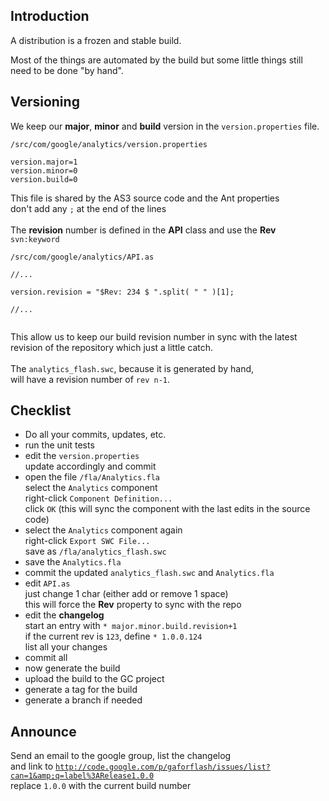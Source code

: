## Introduction ##

A distribution is a frozen and stable build.

Most of the things are automated by the build but some little things still need
to be done "by hand".

## Versioning ##

We keep our **major**, **minor** and **build** version in the `version.properties` file.

`/src/com/google/analytics/version.properties`
```
version.major=1
version.minor=0
version.build=0
```

This file is shared by the AS3 source code and the Ant properties<br>
don't add any <code>;</code> at the end of the lines<br>
<br>
The <b>revision</b> number is defined in the <b>API</b> class and use the <b>Rev</b> <code>svn:keyword</code>

<code>/src/com/google/analytics/API.as</code>
<pre><code>//...<br>
version.revision = "$Rev: 234 $ ".split( " " )[1];<br>
//...<br>
</code></pre>

This allow us to keep our build revision number in sync with the latest revision of the repository which just a little catch.<br>
<br>
The <code>analytics_flash.swc</code>, because it is generated by hand,<br>
will have a revision number of <code>rev n-1</code>.<br>


<h2>Checklist</h2>

<ul><li>Do all your commits, updates, etc.<br>
</li><li>run the unit tests<br>
</li><li>edit the <code>version.properties</code><br>update accordingly and commit<br>
</li><li>open the file <code>/fla/Analytics.fla</code><br>select the <code>Analytics</code> component<br>right-click <code>Component Definition...</code><br>click <code>OK</code> (this will sync the component with the last edits in the source code)<br>
</li><li>select the <code>Analytics</code> component again<br>right-click <code>Export SWC File...</code><br>save as <code>/fla/analytics_flash.swc</code>
</li><li>save the <code>Analytics.fla</code>
</li><li>commit the updated <code>analytics_flash.swc</code> and <code>Analytics.fla</code>
</li><li>edit <code>API.as</code><br>just change 1 char (either add or remove 1 space)<br>this will force the <b>Rev</b> property to sync with the repo<br>
</li><li>edit the <b>changelog</b><br>start an entry with <code>* major.minor.build.revision+1</code><br>if the current rev is <code>123</code>, define <code>* 1.0.0.124</code><br>list all your changes<br>
</li><li>commit all<br>
</li><li>now generate the build<br>
</li><li>upload the build to the GC project<br>
</li><li>generate a tag for the build<br>
</li><li>generate a branch if needed</li></ul>

<h2>Announce</h2>

Send an email to the google group, list the changelog<br>
and link to <code>http://code.google.com/p/gaforflash/issues/list?can=1&amp;q=label%3ARelease1.0.0</code><br>
replace <code>1.0.0</code> with the current build number